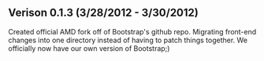 ## Verison 0.1.3 (3/28/2012 - 3/30/2012)

Created official AMD fork off of Bootstrap's github repo. Migrating front-end changes into one directory instead of
having to patch things together. We officially now have our own version of Bootstrap;)



